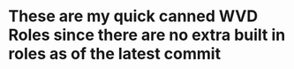 # These are my quick canned WVD Roles since there are no extra built in roles as of the latest commit 

